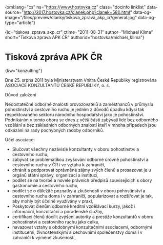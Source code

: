 
{xml:lang="cs" ns="https://www.hostovka.cz" class="docinfo linklist" data-source="http://2017.hostovka.cz/clanek.php?clanek=580.html" data-og-image="/files/preview/clanky/tiskova\_zprava\_akp_cr/general.jpg" data-og-type="article"}

{id="tiskova\_zprava\_akp\_cr" ctime="2011-08-31" author="Michael Klíma" short="Tisková zpráva APK ČR" authorid="hostovka/michael\_klima"}

# Tisková zpráva APK ČR

{kw="konzulting"}

Dne 25. srpna 2011 byla Ministerstvem Vnitra České Republiky registrována ASOCIACE KONZULTANTŮ ČESKÉ REPUBLIKY, o. s.

Důvod založení

Nedostatečné odborné znalosti provozovatelů a zaměstnanců v průmyslu pohostinství a cestovního ruchu je jedním z důvodů úpadku kdysi tak respektovaného sektoru národního hospodářství jako je pohostinství. Podnikáním v tomto oboru se dnes z větší části zabývají lidé bez odborného vzdělání a bez základních odborných znalostí kteří v mnoha případech jsou odkázáni na rady pochybných rádoby odborníků.

Účel asociace:

  * Slučovat všechny nezávislé konzultanty v oboru pohostinství a cestovního ruchu,
  * zabývat se problematikou zvyšování odborné úrovně pohostinství a cestovního ruchu v ČR i ve vztahu k zahraničí,
  * chránit a podporovat oprávněné zájmy svých členů a prosazovat je u orgánů státní správy, organizací a institucí,
  * podílet se na tvorbě a novele právních předpisů souvisejících s obory gastronomie a cestovního ruchu,
  * podílet se o důležité poznatky a zkušenosti v oboru pohostinství a cestovního ruchu doma i v zahraničí, popularizovat a rozšiřovat je tak, aby mohly být účelně využívány v praxi,
  * Poskytovat členům odborné kreditní vzdělávací kurzy, jakož i informační, konzultační a poradenské služby,
  * certifikací členů docílit zvýšení autority a prestiže konzultantů v oboru pohostinství a cestovního ruchu jako celku,
  * navazovat vztahy s obdobnými konzultačními asociacemi, odbornými institucemi, živnostenskými a cechovními společenstvy doma i v zahraničí k výměně zkušeností,

